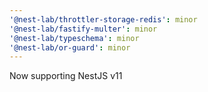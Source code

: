 ```yaml
---
'@nest-lab/throttler-storage-redis': minor
'@nest-lab/fastify-multer': minor
'@nest-lab/typeschema': minor
'@nest-lab/or-guard': minor
---
```


Now supporting NestJS v11
